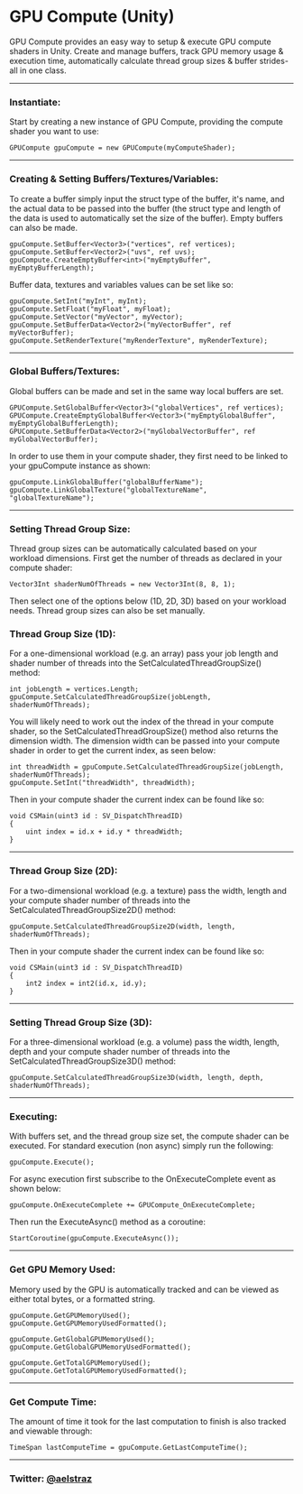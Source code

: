 # GPU Compute (Unity)
GPU Compute provides an easy way to setup & execute GPU compute shaders in Unity. Create and manage buffers, track GPU memory usage & execution time, automatically calculate thread group sizes & buffer strides- all in one class.
***
### Instantiate:
Start by creating a new instance of GPU Compute, providing the compute shader you want to use:

	GPUCompute gpuCompute = new GPUCompute(myComputeShader);

***
### Creating & Setting Buffers/Textures/Variables:
To create a buffer simply input the struct type of the buffer, it's name, and the actual data to be passed into the buffer (the struct type and length of the data is used to automatically set the size of the buffer). Empty buffers can also be made.
	
 	gpuCompute.SetBuffer<Vector3>("vertices", ref vertices);
 	gpuCompute.SetBuffer<Vector2>("uvs", ref uvs);
  	gpuCompute.CreateEmptyBuffer<int>("myEmptyBuffer", myEmptyBufferLength);
 	

Buffer data, textures and variables values can be set like so:

	gpuCompute.SetInt("myInt", myInt);
 	gpuCompute.SetFloat("myFloat", myFloat);
  	gpuCompute.SetVector("myVector", myVector);
   	gpuCompute.SetBufferData<Vector2>("myVectorBuffer", ref myVectorBuffer);
   	gpuCompute.SetRenderTexture("myRenderTexture", myRenderTexture);

***
### Global Buffers/Textures:
Global buffers can be made and set in the same way local buffers are set.

	GPUCompute.SetGlobalBuffer<Vector3>("globalVertices", ref vertices);	
	GPUCompute.CreateEmptyGlobalBuffer<Vector3>("myEmptyGlobalBuffer", myEmptyGlobalBufferLength);
 	GPUCompute.SetBufferData<Vector2>("myGlobalVectorBuffer", ref myGlobalVectorBuffer);
 
In order to use them in your compute shader, they first need to be linked to your gpuCompute instance as shown:

	gpuCompute.LinkGlobalBuffer("globalBufferName");
	gpuCompute.LinkGlobalTexture("globalTextureName", "globalTextureName");
 
***
### Setting Thread Group Size:
Thread group sizes can be automatically calculated based on your workload dimensions.
First get the number of threads as declared in your compute shader:

	Vector3Int shaderNumOfThreads = new Vector3Int(8, 8, 1);

Then select one of the options below (1D, 2D, 3D) based on your workload needs. Thread group sizes can also be set manually.

### Thread Group Size (1D):
For a one-dimensional workload (e.g. an array) pass your job length and shader number of threads into the SetCalculatedThreadGroupSize() method:

	int jobLength = vertices.Length;
	gpuCompute.SetCalculatedThreadGroupSize(jobLength, shaderNumOfThreads);

You will likely need to work out the index of the thread in your compute shader, so the SetCalculatedThreadGroupSize() method also returns the dimension width. The dimension width can be passed into your compute shader in order to get the current index, as seen below:

	int threadWidth = gpuCompute.SetCalculatedThreadGroupSize(jobLength, shaderNumOfThreads);
	gpuCompute.SetInt("threadWidth", threadWidth);

Then in your compute shader the current index can be found like so:

	void CSMain(uint3 id : SV_DispatchThreadID)
	{
		uint index = id.x + id.y * threadWidth;
	}
 
***
### Thread Group Size (2D):
For a two-dimensional workload (e.g. a texture) pass the width, length and your compute shader number of threads into the SetCalculatedThreadGroupSize2D() method:

	gpuCompute.SetCalculatedThreadGroupSize2D(width, length, shaderNumOfThreads);
 
 Then in your compute shader the current index can be found like so:

	void CSMain(uint3 id : SV_DispatchThreadID)
	{
		int2 index = int2(id.x, id.y);
	}

***
### Setting Thread Group Size (3D):
For a three-dimensional workload (e.g. a volume) pass the width, length, depth and your compute shader number of threads into the SetCalculatedThreadGroupSize3D() method:

	gpuCompute.SetCalculatedThreadGroupSize3D(width, length, depth, shaderNumOfThreads);

***
### Executing:
With buffers set, and the thread group size set, the compute shader can be executed. 
For standard execution (non async) simply run the following:

 	gpuCompute.Execute();

For async execution first subscribe to the OnExecuteComplete event as shown below:

	gpuCompute.OnExecuteComplete += GPUCompute_OnExecuteComplete;
 
Then run the ExecuteAsync() method as a coroutine:
	
	StartCoroutine(gpuCompute.ExecuteAsync());
 
***
### Get GPU Memory Used:
Memory used by the GPU is automatically tracked and can be viewed as either total bytes, or a formatted string.

 	gpuCompute.GetGPUMemoryUsed();
	gpuCompute.GetGPUMemoryUsedFormatted();

 	gpuCompute.GetGlobalGPUMemoryUsed();
	gpuCompute.GetGlobalGPUMemoryUsedFormatted();

 	gpuCompute.GetTotalGPUMemoryUsed();
	gpuCompute.GetTotalGPUMemoryUsedFormatted();
 
 ***
### Get Compute Time:
The amount of time it took for the last computation to finish is also tracked and viewable through:

 	TimeSpan lastComputeTime = gpuCompute.GetLastComputeTime();
  
***
### Twitter: [@aelstraz](https://x.com/Aelstraz)
